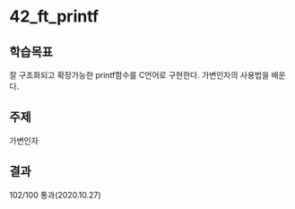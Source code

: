 # 42_ft_printf

## 학습목표
잘 구조화되고 확장가능한 printf함수를 C언어로 구현한다.
가변인자의 사용법을 배운다.

## 주제
가변인자

## 결과
102/100 통과(2020.10.27)
